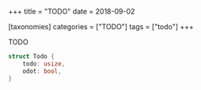 +++
title = "TODO"
date = 2018-09-02

[taxonomies]
categories = ["TODO"]
tags = ["todo"]
+++

TODO

```rust
struct Todo {
    todo: usize,
    odot: bool,
}
```
